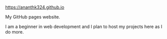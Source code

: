 https://ananthk324.github.io

My GitHub pages website.

I am a beginner in web development and I plan to host my projects here as I do more.
